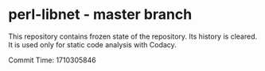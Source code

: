 # perl-libnet - master branch

This repository contains frozen state of the repository.
Its history is cleared. It is used only for static code
analysis with Codacy.

Commit Time: 1710305846
